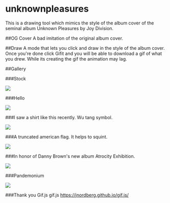 # unknownpleasures
This is a drawing tool which mimics the style of the album cover of the seminal album Unknown Pleasures by Joy Division.

##OG Cover
A bad imitation of the original album cover.

##Draw
A mode that lets you click and draw in the style of the album cover. Once you're done click Gifit and you will be able to download a gif of what you drew. While its creating the gif the animation may lag.

##Gallery

###Stock 

![](http://imgur.com/NLxJzQF.gif)

###Hello

![](http://imgur.com/9A53lxP.gif)

###I saw a shirt like this recently. Wu tang symbol. 

![](http://imgur.com/Xt5PwWZ.gif)

###A truncated american flag. It helps to squint.

![](http://imgur.com/qODC1Fn.gif)

###In honor of Danny Brown's new album Atrocity Exhibition.

![](http://imgur.com/Fby3Ulq.gif)

###Pandemonium

![](http://imgur.com/kAlhRdG.gif)

###Thank you Gif.js
gif.js https://jnordberg.github.io/gif.js/


